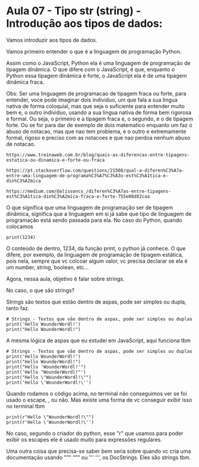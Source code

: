 # Aula 07 - Tipo str (string) - Introdução aos tipos de dados:
Vamos introduzir aos tipos de dados.

Vamos primeiro entender o que é a linguagem de programação Python.

Assim como o JavaScript, Python ela é uma linguagem de programação de tipagem dinâmica. O que difere com o JavaScript, é que, enquanto o Python essa tipagem dinâmica é forte, o JavaScript ela é de uma tipagem dinâmica fraca.

Obs: Ser uma linguagem de programacao de tipagem fraca ou forte, para entender, voce pode imaginar dois individuo, um que fala a sua lingua nativa de forma coloquial, mas que seja o suficiente para entender muito bem e, o outro individuo, usando a sua lingua nativa de forma bem rigorosa e formal. Ou seja, o primeiro e a tipagem fraca e, o segundo, e o de tipagem forte. Ou se for para dar de exemplo de dois matematico enquanto um faz o abuso de notacao, mas que nao tem problema, e o outro e extremamente formal, rigoso e preciso com as notacoes e que nao perdoa nenhum abuso de notacao.

    https://www.treinaweb.com.br/blog/quais-as-diferencas-entre-tipagens-estatica-ou-dinamica-e-forte-ou-fraca

    https://pt.stackoverflow.com/questions/21508/qual-a-diferen%C3%A7a-entre-uma-linguagem-de-programa%C3%A7%C3%A3o-est%C3%A1tica-e-din%C3%A2mica

    https://medium.com/@alissoncs_/diferen%C3%A7as-entre-tipagens-est%C3%A1tica-din%C3%A2mica-fraca-e-forte-755e08d82caa

O que significa que uma linguagem de programação ser de tipagem dinâmica, significa que a linguagem em si já sabe que tipo de linguagem de programação está sendo passada para ela. No caso do Python, quando colocamos 

    print(1234)

O conteúdo de dentro, 1234, da função print, o python já conhece. O que difere, por exemplo, da linguagem de programação de tipagem estática, pois nela, sempre que vc colcoar algum valor, vc precisa declarar se ela é um number, string, boolean, etc...

Agora, nessa aula, objetivo é falar sobre strings. 

No caso, o que são strings?

Strings são textos que estão dentro de aspas, pode ser simples ou dupla, tanto faz.

    # Strings - Textos que vão dentro de aspas, pode ser simples ou duplas
    print('Hello WounderWordl!')
    print("Hello WounderWordl!")

A mesma lógica de aspas que eu estudei em JavaScript, aqui funciona tbm

    # Strings - Textos que vão dentro de aspas, pode ser simples ou duplas
    print('Hello WounderWordl!')
    print("Hello WounderWordl!")
    print("Hello 'WounderWordl!'")
    print('Hello "WounderWordl!"')
    print("Hello \"WounderWordl!\"")
    print('Hello \'WounderWordl!\'')

Quando rodamos o código acima, no terminal não conseguimos ver se foi usado o escape, \, ou não. Mas existe uma forma de vc conseguir exibir isso no terminal tbm

    print(r"Hello \"WounderWordl!\"")
    print(r'Hello \'WounderWordl!\'')

No caso, segundo o criador do python, esse "r" que usamos para poder exibir os escapes ele é usado muito para expressões regulares.

Uma outra coisa que precisa-se saber bem seria sobre quando vc cria uma documentação usando """ """ ou ''' ''', os DocStrings. Eles são strings tbm.
